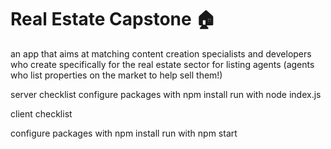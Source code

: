 
# Real Estate Capstone 🏠

an app that aims at matching content creation specialists and developers who create specifically for the real estate sector for listing agents (agents who list properties on the market to help sell them!)

server checklist
configure packages with npm install
run with node index.js

client checklist

configure packages with npm install
run with npm start
